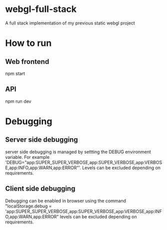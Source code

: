 # webgl-full-stack
A full stack implementation of my previous static webgl project

# How to run
## Web frontend
npm start

## API
npm run dev

# Debugging
## Server side debugging
server side debugging is managed by settting the DEBUG environment variable. For example
'DEBUG="app:SUPER_SUPER_VERBOSE,app:SUPER_VERBOSE,app:VERBOSE,app:INFO,app:WARN,app:ERROR"'. Levels can be excluded depending on requirements.

## Client side debugging 
Debugging can be enabled in browser using the command "localStorage.debug = 'app:SUPER_SUPER_VERBOSE,app:SUPER_VERBOSE,app:VERBOSE,app:INFO,app:WARN,app:ERROR" levels can be excluded depending on requirements.
